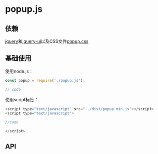 ﻿# popup.js

## 依赖

[jquery](https://github.com/jquery/jquery)和[jquery-ui](https://github.com/jquery/jquery-ui)以及CSS文件[popup.css](https://raw.githubusercontent.com/susucain/popup.js/master/dist/popup.min.css)

## 基础使用

使用node.js：

```javascript
const popup = require('./popup.js');

// code

```

使用script标签：

```javascript
<script type="text/javascript" src="../dist/popup.min.js"></script>
<script type="text/javascript">

//code

</script>
```

## API


